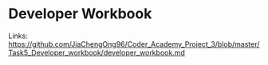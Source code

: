 # Developer Workbook

Links: https://github.com/JiaChengOng96/Coder_Academy_Project_3/blob/master/Task5_Developer_workbook/developer_workbook.md
